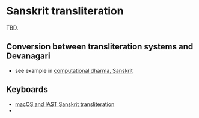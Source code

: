 # Sanskrit transliteration

TBD.
## Conversion between transliteration systems and Devanagari

- see example in [computational dharma, Sanskrit](computational_sanskrit_transliteration)
## Keyboards

- [macOS and IAST Sanskrit transliteration](macos_keyboard_sanskrit)
- 